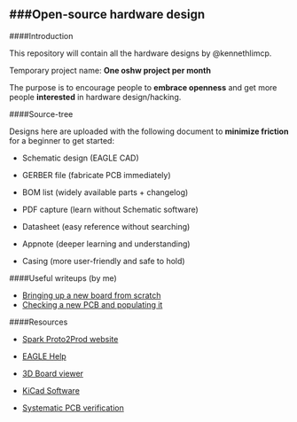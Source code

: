 ###Open-source hardware design
----------

####Introduction

This repository will contain all the hardware designs by @kennethlimcp.

Temporary project name: **One oshw project per month**

The purpose is to encourage people to **embrace openness** and get more people **interested** in hardware design/hacking.

####Source-tree

Designs here are uploaded with the following document to **minimize friction** for a beginner to get started:

- Schematic design (EAGLE CAD)

- GERBER file      (fabricate PCB immediately)

- BOM list         (widely available parts + changelog)

- PDF capture      (learn without Schematic software)

- Datasheet        (easy reference without searching)

- Appnote          (deeper learning and understanding)

- Casing           (more user-friendly and safe to hold)

####Useful writeups (by me)

- [Bringing up a new board from scratch](/Resources/bring-up.md)
- [Checking a new PCB and populating it](/Resources/pcb-checks.md)

####Resources

- [Spark Proto2Prod website](http://www.proto2prod.com/)

- [EAGLE Help](http://web.mit.edu/xavid/arch/i386_rhel4/help/index.htm)

- [3D Board viewer](http://3dbrdviewer.cytec.bg/)

- [KiCad Software](http://www.kicad-pcb.org/)

- [Systematic PCB verification](https://engineering.purdue.edu/ece477/Resources/SystematicPCBVerification.pdf)
